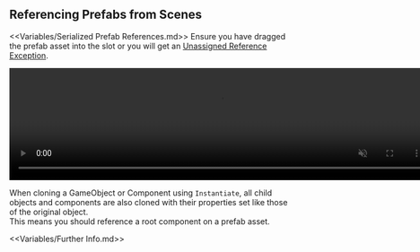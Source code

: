 ## Referencing Prefabs from Scenes
<<Variables/Serialized Prefab References.md>>
Ensure you have dragged the prefab asset into the slot or you will get an [Unassigned Reference Exception](../../Common%20Errors/Runtime%20Exceptions/Unassigned%20Reference%20Exception.md).  

<video width="750" height="200" autoplay loop muted><source type="video/webm" src="https://help.vertx.xyz/Video/prefab-references.webm"></video>

When cloning a GameObject or Component using `Instantiate`, all child objects and components are also cloned with their properties set like those of the original object.  
This means you should reference a root component on a prefab asset.  

<<Variables/Further Info.md>>